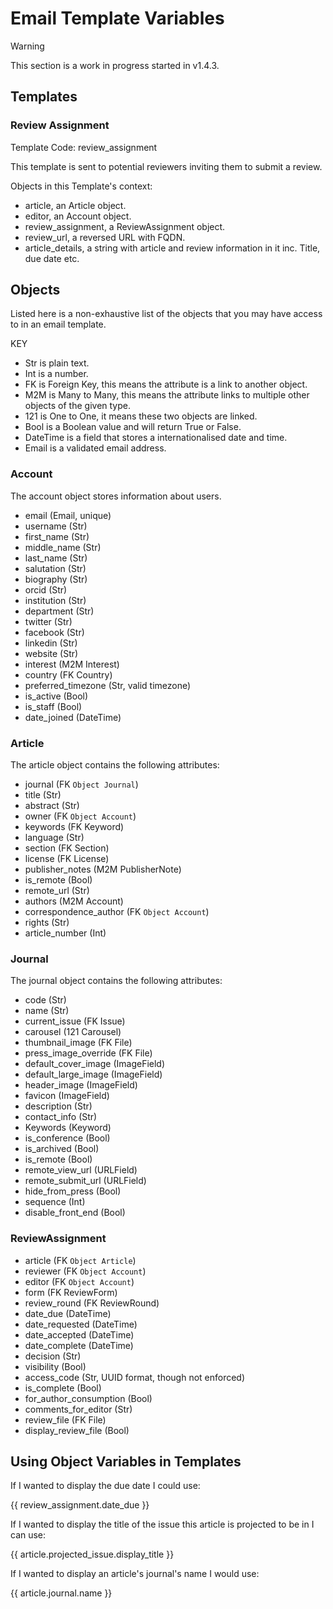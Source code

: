 # Email Template Variables

<div class="warning">

<div class="title">

Warning

</div>

This section is a work in progress started in v1.4.3.

</div>

## Templates

### Review Assignment

Template Code: review\_assignment

This template is sent to potential reviewers inviting them to submit a
review.

Objects in this Template's context:

  - article, an Article object.
  - editor, an Account object.
  - review\_assignment, a ReviewAssignment object.
  - review\_url, a reversed URL with FQDN.
  - article\_details, a string with article and review information in it
    inc. Title, due date etc.

## Objects

Listed here is a non-exhaustive list of the objects that you may have
access to in an email template.

KEY

  - Str is plain text.
  - Int is a number.
  - FK is Foreign Key, this means the attribute is a link to another
    object.
  - M2M is Many to Many, this means the attribute links to multiple
    other objects of the given type.
  - 121 is One to One, it means these two objects are linked.
  - Bool is a Boolean value and will return True or False.
  - DateTime is a field that stores a internationalised date and time.
  - Email is a validated email address.

### Account

The account object stores information about users.

  - email (Email, unique)
  - username (Str)
  - first\_name (Str)
  - middle\_name (Str)
  - last\_name (Str)
  - salutation (Str)
  - biography (Str)
  - orcid (Str)
  - institution (Str)
  - department (Str)
  - twitter (Str)
  - facebook (Str)
  - linkedin (Str)
  - website (Str)
  - interest (M2M Interest)
  - country (FK Country)
  - preferred\_timezone (Str, valid timezone)
  - is\_active (Bool)
  - is\_staff (Bool)
  - date\_joined (DateTime)

### Article

The article object contains the following attributes:

  - journal (FK `Object Journal`)
  - title (Str)
  - abstract (Str)
  - owner (FK `Object Account`)
  - keywords (FK Keyword)
  - language (Str)
  - section (FK Section)
  - license (FK License)
  - publisher\_notes (M2M PublisherNote)
  - is\_remote (Bool)
  - remote\_url (Str)
  - authors (M2M Account)
  - correspondence\_author (FK `Object Account`)
  - rights (Str)
  - article\_number (Int)

### Journal

The journal object contains the following attributes:

  - code (Str)
  - name (Str)
  - current\_issue (FK Issue)
  - carousel (121 Carousel)
  - thumbnail\_image (FK File)
  - press\_image\_override (FK File)
  - default\_cover\_image (ImageField)
  - default\_large\_image (ImageField)
  - header\_image (ImageField)
  - favicon (ImageField)
  - description (Str)
  - contact\_info (Str)
  - Keywords (Keyword)
  - is\_conference (Bool)
  - is\_archived (Bool)
  - is\_remote (Bool)
  - remote\_view\_url (URLField)
  - remote\_submit\_url (URLField)
  - hide\_from\_press (Bool)
  - sequence (Int)
  - disable\_front\_end (Bool)

### ReviewAssignment

  - article (FK `Object Article`)
  - reviewer (FK `Object Account`)
  - editor (FK `Object Account`)
  - form (FK ReviewForm)
  - review\_round (FK ReviewRound)
  - date\_due (DateTime)
  - date\_requested (DateTime)
  - date\_accepted (DateTime)
  - date\_complete (DateTime)
  - decision (Str)
  - visibility (Bool)
  - access\_code (Str, UUID format, though not enforced)
  - is\_complete (Bool)
  - for\_author\_consumption (Bool)
  - comments\_for\_editor (Str)
  - review\_file (FK File)
  - display\_review\_file (Bool)

## Using Object Variables in Templates

If I wanted to display the due date I could use:

{{ review\_assignment.date\_due }}

If I wanted to display the title of the issue this article is projected
to be in I can use:

{{ article.projected\_issue.display\_title }}

If I wanted to display an article's journal's name I would use:

{{ article.journal.name }}
